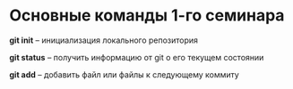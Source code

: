 # Основные команды 1-го семинара

**git init** – инициализация локального репозитория

**git status**  – получить информацию от git о его текущем состоянии

**git add** – добавить файл или файлы к следующему коммиту
